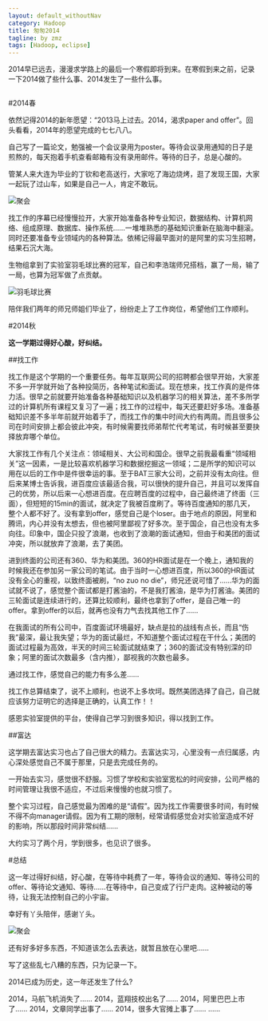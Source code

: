```yaml
---
layout: default_withoutNav
category: Hadoop
title: 匆匆2014
tagline: by zmz
tags: [Hadoop, eclipse]
---
```


2014早已远去，漫漫求学路上的最后一个寒假即将到来。在寒假到来之前，记录一下2014做了些什么事、2014发生了一些什么事。

<!--more-->

<embed src="http://dutzmz.github.io/music/nideyangzi.mp3" hidden="true" autostart="true" loop="true">

#2014春

依然记得2014的新年愿望：“2013马上过去。2014，渴求paper and offer”。回头看看，2014年的愿望完成的七七八八。

自己写了一篇论文，勉强被一个会议录用为poster。等待会议录用通知的日子是煎熬的，每天抱着手机查看邮箱有没有录用邮件。等待的日子，总是心酸的。

管某人来大连为毕业的丁钦和老高送行，大家吃了海边烧烤，逛了发现王国，大家一起玩了过山车，如果是自己一人，肯定不敢玩。

![聚会](http://dutzmz.github.io/img/juhui.jpg)

找工作的序幕已经慢慢拉开，大家开始准备各种专业知识，数据结构、计算机网络、组成原理、数据库、操作系统……一堆堆熟悉的基础知识重新在脑海中翻滚。同时还要准备专业领域内的各种算法。依稀记得最早面对的是阿里的实习生招聘，结果石沉大海。

生物组拿到了实验室羽毛球比赛的冠军，自己和李浩瑞师兄搭档，赢了一局，输了一局，也算为冠军做了点贡献。

![羽毛球比赛](http://dutzmz.github.io/img/yumaoqiu.jpg)

陪伴我们两年的师兄师姐们毕业了，纷纷走上了工作岗位，希望他们工作顺利。

#2014秋

**这一学期过得好心酸，好纠结。**

##找工作

找工作是这个学期的一个重要任务。每年互联网公司的招聘都会很早开始，大家差不多一开学就开始了各种投简历，各种笔试和面试。现在想来，找工作真的是件体力活。很早之前就要开始准备各种基础知识以及机器学习的相关算法，差不多所学过的计算机所有课程又复习了一遍；找工作的过程中，每天还要赶好多场。准备基础知识差不多半年前就开始着手了，而找工作的集中时间大约有两周。而且很多公司在时间安排上都会彼此冲突，有时候需要找师弟帮忙代考笔试，有时候甚至要抉择放弃哪个单位。

大家找工作有几个关注点：领域相关、大公司和国企。很早之前我最看重“领域相关”这一因素，一是比较喜欢机器学习和数据挖掘这一领域；二是所学的知识可以用在以后的工作中是件很幸运的事。至于BAT三家大公司，之前并没有太向往。但后来某博士告诉我，进百度应该最适合我，可以很快的提升自己，并且可以发挥自己的优势，所以后来一心想进百度。在应聘百度的过程中，自己最终进了终面（三面），但短短的15min的面试，就决定了我被百度刷了。等待百度通知的那几天，整个人都不好了。没有拿到offer，感觉自己是个loser。由于地点的原因，阿里和腾讯，内心并没有太想去，但也被阿里鄙视了好多次。至于国企，自己也没有太多向往。印象中，国企只投了浪潮，也收到了浪潮的面试通知，但由于和美团的面试冲突，所以就放弃了浪潮，去了美团。

进到终面的公司还有360、华为和美团。360的HR面试是在一个晚上，通知我的时候我还在参加另一家公司的笔试。由于当时一心想进百度，所以360的HR面试没有全心的重视，以致终面被刷，“no zuo no die”，师兄还说可惜了……华为的面试就不说了，感觉整个面试都是打酱油的，不是我打酱油，是华为打酱油。美团的三轮面试是连续进行的，还算比较顺利，最终也拿到了offer，是自己唯一的offer。拿到offer的以后，就再也没有力气去找其他工作了……

在我面试的所有公司中，百度面试环境最好，缺点是拉的战线有点长，而且“伤我”最深，最让我失望；华为的面试最烂，不知道整个面试过程在干什么；美团的面试过程最为高效，半天的时间三轮面试就结束了；360的面试没有特别深的印象；阿里的面试次数最多（含内推），鄙视我的次数也最多。

通过找工作，感觉自己的能力有多么差……

找工作总算结束了，说不上顺利，也说不上多坎坷。既然美团选择了自己，自己就应该努力证明它的选择是正确的，认真工作！！

感恩实验室提供的平台，使得自己学习到很多知识，得以找到工作。

##富达

这学期去富达实习也占了自己很大的精力。去富达实习，心里没有一点归属感，内心深处感觉自己不属于那里，只是去完成任务的。

一开始去实习，感觉很不舒服。习惯了学校和实验室宽松的时间安排，公司严格的时间管理让我很不适应，不过后来慢慢的也就习惯了。

整个实习过程，自己感觉最为困难的是“请假”。因为找工作需要很多时间，有时候不得不向manager请假。因为有工期的限制，经常请假感觉会对实验室造成不好的影响，所以那段时间非常纠结……

大约实习了两个月，学到很多，也见识了很多。

#总结

这一年过得好纠结，好心酸，在等待中耗费了一年，等待会议的通知、等待公司的offer、等待论文通知、等待……在等待中，自己变成了行尸走肉。这种被动的等待，让我无法控制自己的小宇宙。

幸好有丫头陪伴，感谢丫头。

![聚会](http://dutzmz.github.io/img/yatou.jpg)

还有好多好多东西，不知道该怎么去表达，就暂且放在心里吧……

写了这些乱七八糟的东西，只为记录一下。

2014已成为历史，这一年还发生了什么?

2014，马航飞机消失了……
2014，蓝翔技校出名了……
2014，阿里巴巴上市了……
2014，文章同学出事了……
2014，很多大官摊上事了……
……